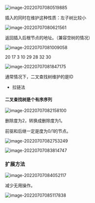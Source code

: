 ![image-20220707080519885](C:\Users\adam\AppData\Roaming\Typora\typora-user-images\image-20220707080519885.png)

插入的同时在维护这种性质：左子树比较小

![image-20220707080621561](C:\Users\adam\AppData\Roaming\Typora\typora-user-images\image-20220707080621561.png)

返回插入后根节点的地址。（兼容空树的情况）

![image-20220707081009058](C:\Users\adam\AppData\Roaming\Typora\typora-user-images\image-20220707081009058.png)

20 17 3 10 29 28 32 30

![image-20220707081847175](C:\Users\adam\AppData\Roaming\Typora\typora-user-images\image-20220707081847175.png)

通常情况下，二叉查找树维护的是ID

- 拉链法



#### 二叉查找树是个有序序列

![image-20220707082158100](C:\Users\adam\AppData\Roaming\Typora\typora-user-images\image-20220707082158100.png)

删除度为2，转换成删除度为1。

前驱和后继一定是度为0/1的节点。

![image-20220707082753249](C:\Users\adam\AppData\Roaming\Typora\typora-user-images\image-20220707082753249.png)



![image-20220707083814747](C:\Users\adam\AppData\Roaming\Typora\typora-user-images\image-20220707083814747.png)

### 扩展方法

![image-20220707084052117](C:\Users\adam\AppData\Roaming\Typora\typora-user-images\image-20220707084052117.png)

减少无用操作。

![image-20220707085117838](C:\Users\adam\AppData\Roaming\Typora\typora-user-images\image-20220707085117838.png)



